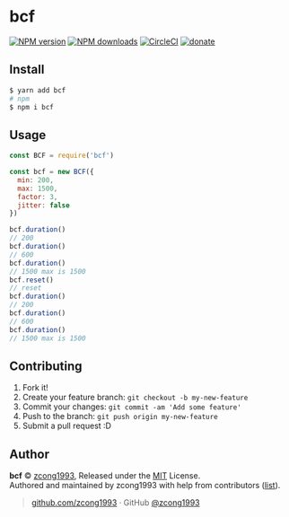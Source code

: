 
# bcf

[![NPM version](https://img.shields.io/npm/v/bcf.svg?style=flat)](https://npmjs.com/package/bcf) [![NPM downloads](https://img.shields.io/npm/dm/bcf.svg?style=flat)](https://npmjs.com/package/bcf) [![CircleCI](https://circleci.com/gh/zcong1993/bcf/tree/master.svg?style=shield)](https://circleci.com/gh/zcong1993/bcf/tree/master)  [![donate](https://img.shields.io/badge/$-donate-ff69b4.svg?maxAge=2592000&style=flat)](https://github.com/zcong1993/donate)

## Install

```bash
$ yarn add bcf
# npm
$ npm i bcf
```

## Usage

```js
const BCF = require('bcf')

const bcf = new BCF({
  min: 200,
  max: 1500,
  factor: 3,
  jitter: false
})

bcf.duration()
// 200
bcf.duration()
// 600
bcf.duration()
// 1500 max is 1500
bcf.reset()
// reset
bcf.duration()
// 200
bcf.duration()
// 600
bcf.duration()
// 1500 max is 1500
```

## Contributing

1. Fork it!
2. Create your feature branch: `git checkout -b my-new-feature`
3. Commit your changes: `git commit -am 'Add some feature'`
4. Push to the branch: `git push origin my-new-feature`
5. Submit a pull request :D


## Author

**bcf** © [zcong1993](https://github.com/zcong1993), Released under the [MIT](./LICENSE) License.<br>
Authored and maintained by zcong1993 with help from contributors ([list](https://github.com/zcong1993/bcf/contributors)).

> [github.com/zcong1993](https://github.com/zcong1993) · GitHub [@zcong1993](https://github.com/zcong1993)
